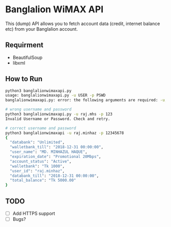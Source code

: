# Banglalion WiMAX API

This (dump) API allows you to fetch account data (credit, internet balance etc) from your Banglalion account.

## Requirment

* BeautifulSoup
* libxml

## How to Run

```bash
python3 banglalionwimaxapi.py
usage: banglalionwimaxapi.py -u USER -p PSWD
banglalionwimaxapi.py: error: the following arguments are required: -u, -p

# wrong username and password
python3 banglalionwimaxapi.py -u raj.mhs -p 123
Invalid Username or Password. Check and retry.

# correct username and password
python3 banglalionwimaxapi -u raj.minhaz -p 12345678
{
  "databank": "Unlimited",
  "walletbank_till": "2018-12-31 00:00:00",
  "user_name": "MD. MINHAZUL HAQUE",
  "expiration_date": "Promotional 20Mbps",
  "account_status": "Active",
  "walletbank": "Tk 1000",
  "user_id": "raj.minhaz",
  "databank_till": "2018-12-31 00:00:00",
  "total_balance": "Tk 5000.00"
}
```

## TODO

- [ ] Add HTTPS support
- [ ] Bugs?
